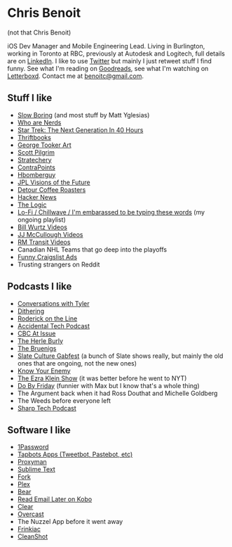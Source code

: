 # Chris Benoit

(not that Chris Benoit)

iOS Dev Manager and Mobile Engineering Lead. Living in Burlington, working in Toronto at RBC, previously at Autodesk and Logitech, full details are on [LinkedIn](https://www.linkedin.com/in/chris-benoit-hello). I like to use [Twitter](https://twitter.com/b3no) but mainly I just retweet stuff I find funny. See what I'm reading on [Goodreads](https://www.goodreads.com/user/show/12451623-chris-benoit), see what I'm watching on [Letterboxd](https://letterboxd.com/b3no/). Contact me at [benoitc@gmail.com](benoitc@gmail.com).

## Stuff I like

- [Slow Boring](https://www.slowboring.com/) (and most stuff by Matt Yglesias)
- [Who are Nerds](https://popula.com/2019/04/04/what-are-nerds/)
- [Star Trek: The Next Generation In 40 Hours](https://medium.com/maxistentialism-blog/star-trek-the-next-generation-in-40-hours-c4a6762cbd3)
- [Thriftbooks](https://www.thriftbooks.com/)
- [George Tooker Art](https://www.wikiart.org/en/george-tooker)
- [Scott Pilgrim](https://scottpilgrim.fandom.com/wiki/Scott_Pilgrim)
- [Stratechery](https://stratechery.com/)
- [ContraPoints](https://www.youtube.com/user/contrapoints)
- [Hbomberguy](https://www.youtube.com/c/hbomberguy)
- [JPL Visions of the Future](https://www.jpl.nasa.gov/galleries/visions-of-the-future)
- [Detour Coffee Roasters](https://detourcoffee.com/pages/contact-us)
- [Hacker News](https://news.ycombinator.com)
- [The Logic](https://thelogic.co/)
- [Lo-Fi / Chillwave / I'm embarassed to be typing these words](https://music.youtube.com/playlist?list=PLShRJFABXtgMX14Y9DkI1h_XD8kjOjvyu&feature=share) (my ongoing playlist)
- [Bill Wurtz Videos](https://www.youtube.com/@billwurtz/videos)
- [JJ McCullough Videos](https://www.youtube.com/@JJMcCullough)
- [RM Transit Videos](https://www.youtube.com/@RMTransit)
- Canadian NHL Teams that go deep into the playoffs
- [Funny Craigslist Ads](https://www.craigslist.org/about/best/hou/6565526716.html)
- Trusting strangers on Reddit

## Podcasts I like
- [Conversations with Tyler](https://conversationswithtyler.com/)
- [Dithering](https://stratechery.com/2020/dithering-and-the-open-web/)
- [Roderick on the Line](http://www.merlinmann.com/roderick/)
- [Accidental Tech Podcast](https://atp.fm)
- [CBC At Issue](https://www.cbc.ca/listen/cbc-podcasts/170-cbc-news-at-issue)
- [The Herle Burly](https://www.theherleburly.com/)
- [The Bruenigs](https://podcasts.apple.com/ca/podcast/the-bruenigs/id1393726435)
- [Slate Culture Gabfest](https://slate.com/podcasts/culture-gabfest) (a bunch of Slate shows really, but mainly the old ones that are ongoing, not the new ones)
- [Know Your Enemy](https://en.wikipedia.org/wiki/Know_Your_Enemy_(podcast))
- [The Ezra Klein Show](https://www.nytimes.com/column/ezra-klein-podcast) (it was better before he went to NYT)
- [Do By Friday](https://dobyfriday.com/) (funnier with Max but I know that's a whole thing)
- The Argument back when it had Ross Douthat and Michelle Goldberg
- The Weeds before everyone left
- [Sharp Tech Podcast](https://sharptech.fm/)

## Software I like
- [1Password](https://agilebits.com)
- [Tapbots Apps (Tweetbot, Pastebot, etc)](https://tapbots.com/)
- [Proxyman](https://proxyman.io/)
- [Sublime Text](https://www.sublimetext.com/)
- [Fork](https://git-fork.com/)
- [Plex](https://plex.tv)
- [Bear](https://bear.app)
- [Read Email Later on Kobo](https://www.reademaillater.com/)
- [Clear](https://impending.com/)
- [Overcast](https://overcast.fm)
- The Nuzzel App before it went away
- [Frinkiac](https://frinkiac.com)
- [CleanShot](https://cleanshot.com)
